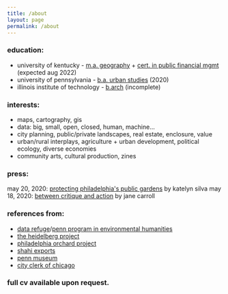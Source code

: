 ```yaml
---
title: /about
layout: page
permalink: /about
---
```


### education:
- university of kentucky - [m.a. geography](https://geography.as.uky.edu/) + [cert. in public financial mgmt](https://martin.uky.edu/graduate-certificate-public-financial-management) (expected aug 2022)
- university of pennsylvania - [b.a. urban studies](https://urban.sas.upenn.edu/) (2020)
- illinois institute of technology - [b.arch](https://arch.iit.edu/) (incomplete)

### interests:
- maps, cartography, gis
- data: big, small, open, closed, human, machine...
- city planning, public/private landscapes, real estate, enclosure, value
- urban/rural interplays, agriculture + urban development, political ecology, diverse economies
- community arts, cultural production, zines

### press:
may 20, 2020: [protecting philadelphia's public gardens](https://omnia.sas.upenn.edu/story/protecting-philadelphia%E2%80%99s-urban-gardens) by katelyn silva
may 18, 2020: [between critique and action](https://omnia.sas.upenn.edu/story/between-critique-and-action) by jane carroll

### references from:
- [data refuge](https://www.datarefuge.org/)/[penn program in environmental humanities](https://ppeh.sas.upenn.edu/)
- [the heidelberg project](https://www.heidelberg.org/)
- [philadelphia orchard project](https://www.phillyorchards.org/)
- [shahi exports](https://www.shahi.co.in/)
- [penn museum](https://www.penn.museum/)
- [city clerk of chicago](https://www.chicityclerk.com/)

### full cv available upon request.
